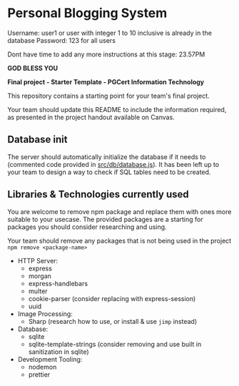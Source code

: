 # Personal Blogging System 

Username: user1 or user with integer 1 to 10 inclusive is already in the database
Password: 123 for all users

Dont have time to add any more instructions at this stage: 23.57PM 

**GOD BLESS YOU**

**Final project - Starter Template - PGCert Information Technology**

This repository contains a starting point for your team's final project.

Your team should update this README to include the information required, as presented in the project handout available on Canvas.

## Database init

The server should automatically initialize the database if it needs to (commented code provided in [src/db/database.js](src/db/database.js)).
It has been left up to your team to design a way to check if SQL tables need to be created.

## Libraries & Technologies currently used

You are welcome to remove npm package and replace them with ones more suitable to your usecase.
The provided packages are a starting for packages you should consider researching and using.

Your team should remove any packages that is not being used in the project `npm remove <package-name>`

- HTTP Server:
  - express
  - morgan
  - express-handlebars
  - multer
  - cookie-parser (consider replacing with express-session)
  - uuid
- Image Processing:
  - Sharp (research how to use, or install & use `jimp` instead)
- Database:
  - sqlite
  - sqlite-template-strings (consider removing and use built in sanitization in sqlite)
- Development Tooling:
  - nodemon
  - prettier